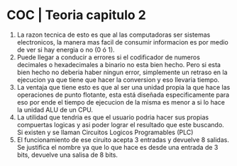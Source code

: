 # COC | Teoria capitulo 2

1. La razon tecnica de esto es que al las computadoras ser sistemas electronicos, la manera mas facil de consumir informacion es por medio de ver si hay energia o no (0 ó 1).
2. Puede llegar a conducir a errores si el codificador de numeros decimales o hexadecimales a binario no esta bien hecho. Pero si esta bien hecho no deberia haber ningun error, simplemente un retraso en la ejecucion ya que tiene que hacer la conversion y eso llevaria tiempo.
3. La ventaja que tiene esto es que al ser una unidad propia la que hace las operaciones de punto flotante, esta está diseñada especificamente para eso por ende el tiempo de ejecucion de la misma es menor a si lo hace la unidad ALU de un CPU.
4. La utilidad que tendria es que el usuario podria hacer sus propias compuertas logicas y asi poder lograr el resultado que este buscando. Si existen y se llaman Circuitos Logicos Programables (PLC)
5. El funcionamiento de ese ciruito acepta 3 entradas y devuelve 8 salidas. Se justifica el nombre ya que lo que hace es desde una entrada de 3 bits, devuelve una salisa de 8 bits.
